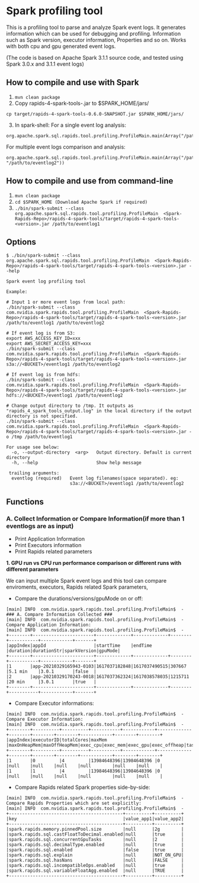 # Spark profiling tool

This is a profiling tool to parse and analyze Spark event logs. 
It generates information which can be used for debugging and profiling. Information such as Spark version, executor information, Properties and so on.
Works with both cpu and gpu generated event logs.

(The code is based on Apache Spark 3.1.1 source code, and tested using Spark 3.0.x and 3.1.1 event logs)

## How to compile and use with Spark
1. `mvn clean package`
2. Copy rapids-4-spark-tools-<version>.jar to $SPARK_HOME/jars/

`cp target/rapids-4-spark-tools-0.6.0-SNAPSHOT.jar $SPARK_HOME/jars/`

3.  In spark-shell:
For a single event log analysis:
```
org.apache.spark.sql.rapids.tool.profiling.ProfileMain.main(Array("/path/to/eventlog1"))
```

For multiple event logs comparison and analysis:
```
org.apache.spark.sql.rapids.tool.profiling.ProfileMain.main(Array("/path/to/eventlog1", "/path/to/eventlog2"))
```

## How to compile and use from command-line
1. `mvn clean package`
2. `cd $SPARK_HOME (Download Apache Spark if required)`
3. `./bin/spark-submit --class org.apache.spark.sql.rapids.tool.profiling.ProfileMain  <Spark-Rapids-Repo>/rapids-4-spark-tools/target/rapids-4-spark-tools-<version>.jar /path/to/eventlog1`

## Options
```
$ ./bin/spark-submit --class org.apache.spark.sql.rapids.tool.profiling.ProfileMain  <Spark-Rapids-Repo>/rapids-4-spark-tools/target/rapids-4-spark-tools-<version>.jar --help

Spark event log profiling tool

Example:

# Input 1 or more event logs from local path:
./bin/spark-submit --class com.nvidia.spark.rapids.tool.profiling.ProfileMain  <Spark-Rapids-Repo>/rapids-4-spark-tools/target/rapids-4-spark-tools-<version>.jar /path/to/eventlog1 /path/to/eventlog2

# If event log is from S3:
export AWS_ACCESS_KEY_ID=xxx
export AWS_SECRET_ACCESS_KEY=xxx
./bin/spark-submit --class com.nvidia.spark.rapids.tool.profiling.ProfileMain  <Spark-Rapids-Repo>/rapids-4-spark-tools/target/rapids-4-spark-tools-<version>.jar s3a://<BUCKET>/eventlog1 /path/to/eventlog2

# If event log is from hdfs:
./bin/spark-submit --class com.nvidia.spark.rapids.tool.profiling.ProfileMain  <Spark-Rapids-Repo>/rapids-4-spark-tools/target/rapids-4-spark-tools-<version>.jar hdfs://<BUCKET>/eventlog1 /path/to/eventlog2

# Change output directory to /tmp. It outputs as "rapids_4_spark_tools_output.log" in the local directory if the output directory is not specified.
./bin/spark-submit --class com.nvidia.spark.rapids.tool.profiling.ProfileMain  <Spark-Rapids-Repo>/rapids-4-spark-tools/target/rapids-4-spark-tools-<version>.jar -o /tmp /path/to/eventlog1

For usage see below:
  -o, --output-directory  <arg>   Output directory. Default is current directory
  -h, --help                      Show help message

 trailing arguments:
  eventlog (required)   Event log filenames(space separated). eg:
                        s3a://<BUCKET>/eventlog1 /path/to/eventlog2
```

## Functions
### A. Collect Information or Compare Information(if more than 1 eventlogs are as input)
- Print Application Information
- Print Executors information
- Print Rapids related parameters

**1. GPU run vs CPU run performance comparison or different runs with different parameters**

We can input multiple Spark event logs and this tool can compare enviroments, executors, Rapids related Spark parameters,

- Compare the durations/versions/gpuMode on or off:
```
[main] INFO  com.nvidia.spark.rapids.tool.profiling.ProfileMain$  - ### A. Compare Information Collected ###
[main] INFO  com.nvidia.spark.rapids.tool.profiling.ProfileMain$  - Compare Application Information:
[main] INFO  com.nvidia.spark.rapids.tool.profiling.ProfileMain$  -
+--------+-----------------------+-------------+-------------+--------+-----------+------------+-------+
|appIndex|appId                  |startTime    |endTime      |duration|durationStr|sparkVersion|gpuMode|
+--------+-----------------------+-------------+-------------+--------+-----------+------------+-------+
|1       |app-20210329165943-0103|1617037182848|1617037490515|307667  |5.1 min    |3.0.1       |false  |
|2       |app-20210329170243-0018|1617037362324|1617038578035|1215711 |20 min     |3.0.1       |true   |
+--------+-----------------------+-------------+-------------+--------+-----------+------------+-------+
```


- Compare Executor informations:
```
[main] INFO  com.nvidia.spark.rapids.tool.profiling.ProfileMain$  - Compare Executor Information:
[main] INFO  com.nvidia.spark.rapids.tool.profiling.ProfileMain$  -
+--------+----------+----------+-----------+------------+-------------+--------+--------+--------+------------+--------+--------+
|appIndex|executorID|totalCores|maxMem     |maxOnHeapMem|maxOffHeapMem|exec_cpu|exec_mem|exec_gpu|exec_offheap|task_cpu|task_gpu|
+--------+----------+----------+-----------+------------+-------------+--------+--------+--------+------------+--------+--------+
|1       |0         |4         |13984648396|13984648396 |0            |null    |null    |null    |null        |null    |null    |
|1       |1         |4         |13984648396|13984648396 |0            |null    |null    |null    |null        |null    |null    |
```


- Compare Rapids related Spark properties side-by-side:
```
[main] INFO  com.nvidia.spark.rapids.tool.profiling.ProfileMain$  - Compare Rapids Properties which are set explicitly:
[main] INFO  com.nvidia.spark.rapids.tool.profiling.ProfileMain$  -
+-------------------------------------------+----------+----------+
|key                                        |value_app1|value_app2|
+-------------------------------------------+----------+----------+
|spark.rapids.memory.pinnedPool.size        |null      |2g        |
|spark.rapids.sql.castFloatToDecimal.enabled|null      |true      |
|spark.rapids.sql.concurrentGpuTasks        |null      |2         |
|spark.rapids.sql.decimalType.enabled       |null      |true      |
|spark.rapids.sql.enabled                   |false     |true      |
|spark.rapids.sql.explain                   |null      |NOT_ON_GPU|
|spark.rapids.sql.hasNans                   |null      |FALSE     |
|spark.rapids.sql.incompatibleOps.enabled   |null      |true      |
|spark.rapids.sql.variableFloatAgg.enabled  |null      |TRUE      |
+-------------------------------------------+----------+----------+
```